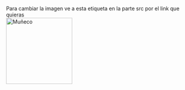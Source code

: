 Para cambiar la imagen ve a esta etiqueta en la parte src por el link que quieras  
  <img id="muñeco" src="imagen_que_quieras.png" alt="Muñeco" width="180">
  

